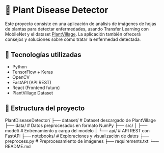 # 🌿 Plant Disease Detector

Este proyecto consiste en una aplicación de análisis de imágenes de hojas de plantas para detectar enfermedades, usando Transfer Learning con MobileNet y el dataset [PlantVillage](https://www.kaggle.com/datasets/emmarex/plantdisease). La aplicación también ofrecerá consejos y soluciones sobre cómo tratar la enfermedad detectada.

## 🧠 Tecnologías utilizadas

- Python
- TensorFlow + Keras
- OpenCV
- FastAPI (API REST)
- React (Frontend futuro)
- PlantVillage Dataset

## 📁 Estructura del proyecto
PlantDiseaseDetector/
├── dataset/ # Dataset descargado de PlantVillage
├── data/ # Datos preprocesados en formato NumPy
├── src/
│ ├── model/ # Entrenamiento y carga del modelo
│ └── api/ # API REST con FastAPI
├── notebooks/ # Exploraciones y visualización de datos
├── preprocess.py # Preprocesamiento de imágenes
├── requirements.txt
└── README.md

